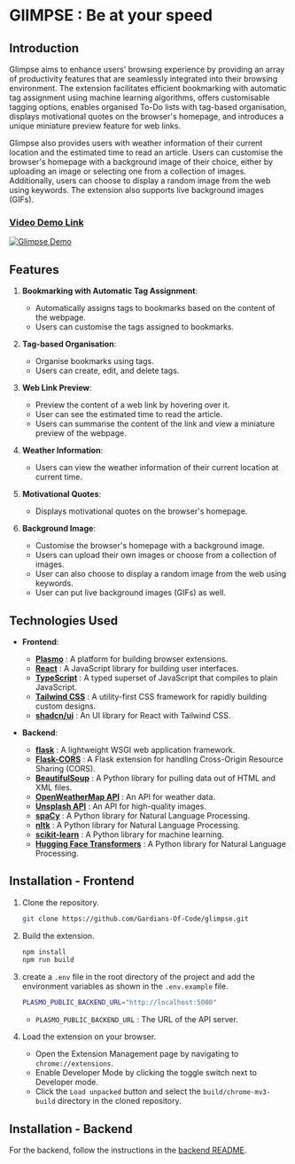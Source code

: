 # GlIMPSE : Be at your speed
## Introduction
Glimpse aims to enhance users' browsing experience by providing an array of productivity features that are seamlessly integrated into their browsing environment. The extension facilitates efficient bookmarking with automatic tag assignment using machine learning algorithms, offers customisable tagging options, enables organised To-Do lists with tag-based organisation, displays motivational quotes on the browser's homepage, and introduces a unique miniature preview feature for web links.

Glimpse also provides users with weather information of their current location and the estimated time to read an article. Users can customise the browser's homepage with a background image of their choice, either by uploading an image or selecting one from a collection of images. Additionally, users can choose to display a random image from the web using keywords. The extension also supports live background images (GIFs).

### [Video Demo Link](https://www.youtube.com/watch?v=2-xq-xKDtvk)
[![Glimpse Demo](https://img.youtube.com/vi/2-xq-xKDtvk/0.jpg)](https://www.youtube.com/watch?v=2-xq-xKDtvk)

## Features
1. **Bookmarking with Automatic Tag Assignment**:
    - Automatically assigns tags to bookmarks based on the content of the webpage.
    - Users can customise the tags assigned to bookmarks.
2. **Tag-based Organisation**:
    - Organise bookmarks using tags.
    - Users can create, edit, and delete tags.
3. **Web Link Preview**:
    - Preview the content of a web link by hovering over it.
    - User can see the estimated time to read the article.
    - Users can summarise the content of the link and view a miniature preview of the webpage.

4. **Weather Information**:
    - Users can view the weather information of their current location at current time.
    
5. **Motivational Quotes**:
    - Displays motivational quotes on the browser's homepage.

6. **Background Image**:
    - Customise the browser's homepage with a background image.
    - Users can upload their own images or choose from a collection of images.
    - User can also choose to display a random image from the web using keywords.
    - User can put live background images (GIFs) as well.

## Technologies Used
- **Frontend**:
    - **[Plasmo](https://www.plasmo.com/)** : A platform for building browser extensions.
    - **[React](https://react.dev/)** : A JavaScript library for building user interfaces.
    - **[TypeScript](https://www.typescriptlang.org/)** : A typed superset of JavaScript that compiles to plain JavaScript.
    - **[Tailwind CSS](https://tailwindcss.com/)** : A utility-first CSS framework for rapidly building custom designs.
    - **[shadcn/ui](https://ui.shadcn.com/)** : An UI library for React with Tailwind CSS.

- **Backend**:
    - **[flask](https://flask.palletsprojects.com/)** : A lightweight WSGI web application framework.
    - **[Flask-CORS](https://flask-cors.readthedocs.io/en/latest/)** : A Flask extension for handling Cross-Origin Resource Sharing (CORS).
    - **[BeautifulSoup](https://www.crummy.com/software/BeautifulSoup/bs4/doc/)** : A Python library for pulling data out of HTML and XML files.
    - **[OpenWeatherMap API](https://openweathermap.org/api)** : An API for weather data.
    - **[Unsplash API](https://unsplash.com/developers)** : An API for high-quality images.
    - **[spaCy](https://spacy.io/)** : A Python library for Natural Language Processing.
    - **[nltk](https://www.nltk.org/)** : A Python library for Natural Language Processing.
    - **[scikit-learn](https://scikit-learn.org/stable/)** : A Python library for machine learning.
    - **[Hugging Face Transformers](https://huggingface.co/transformers/)** : A Python library for Natural Language Processing.

## Installation - Frontend
1. Clone the repository. 
    ```bash
    git clone https://github.com/Gardians-Of-Code/glimpse.git
    ```
2. Build the extension.
    ```bash
    npm install
    npm run build
    ```
3. create a `.env` file in the root directory of the project and add the environment variables as shown in the `.env.example` file. 
    ```bash
    PLASMO_PUBLIC_BACKEND_URL="http://localhost:5000"
    ```
    - `PLASMO_PUBLIC_BACKEND_URL` : The URL of the API server.

4. Load the extension on your browser.
    - Open the Extension Management page by navigating to `chrome://extensions`.
    - Enable Developer Mode by clicking the toggle switch next to Developer mode.
    - Click the `Load unpacked` button and select the `build/chrome-mv3-build` directory in the cloned repository.

## Installation - Backend
For the backend, follow the instructions in the [backend README](https://github.com/Gardians-Of-Code/glimpse-backend?tab=readme-ov-file#readme).
